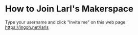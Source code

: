 # How to Join Larl's Makerspace
Type your username and click "Invite me" on this web page:  
https://ingoh.net/larls
